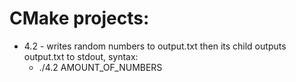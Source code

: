 # CMake projects:

- 4.2 - writes random numbers to output.txt then its child outputs output.txt to stdout, syntax:
  - ./4.2 AMOUNT_OF_NUMBERS